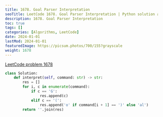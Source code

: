 ```yaml
---
title: 1678. Goal Parser Interpretation
seoTitle: LeetCode 1678. Goal Parser Interpretation | Python solution and explanation
description: 1678. Goal Parser Interpretation
toc: true
tags: []
categories: [Algorithms, LeetCode]
date: 2024-01-01
lastMod: 2024-01-01
featuredImage: https://picsum.photos/700/155?grayscale
weight: 1678
---
```


[LeetCode problem 1678](https://leetcode.com/problems/goal-parser-interpretation/)

```python
class Solution:
    def interpret(self, command: str) -> str:
        res = []
        for i, c in enumerate(command):
            if c == 'G':
                res.append(c)
            elif c == '(':
                res.append('o' if command[i + 1] == ')' else 'al')
        return ''.join(res)

```
